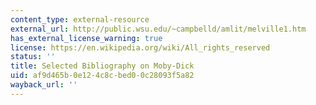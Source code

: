 ```yaml
---
content_type: external-resource
external_url: http://public.wsu.edu/~campbelld/amlit/melville1.htm
has_external_license_warning: true
license: https://en.wikipedia.org/wiki/All_rights_reserved
status: ''
title: Selected Bibliography on Moby-Dick
uid: af9d465b-0e12-4c8c-bed0-0c28093f5a82
wayback_url: ''
---
```

